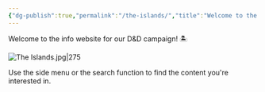 ```yaml
---
{"dg-publish":true,"permalink":"/the-islands/","title":"Welcome to the Islands","hide":true,"tags":["moc","gardenEntry","gardenEntry","gardenEntry","gardenEntry","gardenEntry","gardenEntry"]}
---
```


Welcome to the info website for our D&D campaign! 🏝 

![The Islands.jpg|275](/img/user/%CE%9E%20assets/world%20maps/The%20Islands.jpg)

Use the side menu or the search function to find the content you're interested in.

